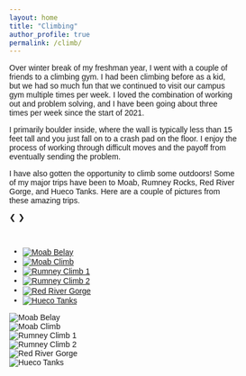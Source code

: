 ```yaml
---
layout: home
title: "Climbing"
author_profile: true
permalink: /climb/
---
```


Over winter break of my freshman year, I went with a couple of friends to a climbing gym. I had been climbing before as a kid, but we had so much fun that we continued to visit our campus gym multiple times per week. I loved the combination of working out and problem solving, and I have been going about three times per week since the start of 2021.

I primarily boulder inside, where the wall is typically less than 15 feet tall and you just fall on to a crash pad on the floor. I enjoy the process of working through difficult moves and the payoff from eventually sending the problem.

I have also gotten the opportunity to climb some outdoors! Some of my major trips have been to Moab, Rumney Rocks, Red River Gorge, and Hueco Tanks. Here are a couple of pictures from these amazing trips.
<html>
<head>
<meta name="viewport" content="width=device-width, initial-scale=1">
<style>
* {box-sizing: border-box}
body {font-family: Verdana, sans-serif; margin:0}
.mySlides {display: none}
img {vertical-align: middle;}

/* Slideshow container */
.slideshow-container {
  max-width: 1000px;
  position: relative;
  margin: auto;
}

/* Next & previous buttons */
.prev, .next {
  cursor: pointer;
  position: absolute;
  top: 50%;
  width: auto;
  padding: 16px;
  margin-top: -22px;
  color: white;
  font-weight: bold;
  font-size: 18px;
  transition: 0.6s ease;
  border-radius: 0 3px 3px 0;
  user-select: none;
}

/* Position the "next button" to the right */
.next {
  right: 0;
  border-radius: 3px 0 0 3px;
}

/* On hover, add a black background color with a little bit see-through */
.prev:hover, .next:hover {
  background-color: rgba(0,0,0,0.8);
}

/* Caption text */
.text {
  color: #f2f2f2;
  font-size: 15px;
  padding: 8px 12px;
  position: absolute;
  bottom: 8px;
  width: 100%;
  text-align: center;
}

/* Number text (1/3 etc) */
.numbertext {
  color: #f2f2f2;
  font-size: 12px;
  padding: 8px 12px;
  position: absolute;
  top: 0;
}

/* The dots/bullets/indicators */
.dot {
  cursor: pointer;
  height: 15px;
  width: 15px;
  margin: 0 2px;
  background-color: #bbb;
  border-radius: 50%;
  display: inline-block;
  transition: background-color 0.6s ease;
}

.active, .dot:hover {
  background-color: #717171;
}

/* Fading animation */
.fade {
  animation-name: fade;
  animation-duration: 1.5s;
}

@keyframes fade {
  from {opacity: .4} 
  to {opacity: 1}
}

/* On smaller screens, decrease text size */
@media only screen and (max-width: 300px) {
  .prev, .next,.text {font-size: 11px}
}
</style>
</head>
<body>

<div class="slideshow-container">

<div class="mySlides fade">
  <div class="numbertext">1 / 3</div>
  <img src="https://github.com/ericenouen/ericenouen.github.io/blob/master/assets/image/moabbelay.jpg?raw=true" style="width:100%">
  <div class="text">Caption Text</div>
</div>

<div class="mySlides fade">
  <div class="numbertext">2 / 3</div>
  <img src="img_snow_wide.jpg" style="width:100%">
  <div class="text">Caption Two</div>
</div>

<div class="mySlides fade">
  <div class="numbertext">3 / 3</div>
  <img src="img_mountains_wide.jpg" style="width:100%">
  <div class="text">Caption Three</div>
</div>

<a class="prev" onclick="plusSlides(-1)">❮</a>
<a class="next" onclick="plusSlides(1)">❯</a>

</div>
<br>

<div style="text-align:center">
  <span class="dot" onclick="currentSlide(1)"></span> 
  <span class="dot" onclick="currentSlide(2)"></span> 
  <span class="dot" onclick="currentSlide(3)"></span> 
</div>

<script>
let slideIndex = 1;
showSlides(slideIndex);

function plusSlides(n) {
  showSlides(slideIndex += n);
}

function currentSlide(n) {
  showSlides(slideIndex = n);
}

function showSlides(n) {
  let i;
  let slides = document.getElementsByClassName("mySlides");
  let dots = document.getElementsByClassName("dot");
  if (n > slides.length) {slideIndex = 1}    
  if (n < 1) {slideIndex = slides.length}
  for (i = 0; i < slides.length; i++) {
    slides[i].style.display = "none";  
  }
  for (i = 0; i < dots.length; i++) {
    dots[i].className = dots[i].className.replace(" active", "");
  }
  slides[slideIndex-1].style.display = "block";  
  dots[slideIndex-1].className += " active";
}
</script>

</body>
</html> 



  <body>
    <div id="gallery">
      <ul id="navigation">
        <li>
          <a href="#picture1">
            <img alt="Moab Belay" src="https://github.com/ericenouen/ericenouen.github.io/blob/master/assets/image/moabbelay.jpg?raw=true" />
          </a>
        </li>
        <li>
          <a href="#picture2">
            <img alt="Moab Climb" src="https://github.com/ericenouen/ericenouen.github.io/blob/master/assets/image/moabclimb.jpg?raw=true" />
          </a>
        </li>
        <li>
          <a href="#picture3">
            <img alt="Rumney Climb 1" src="https://github.com/ericenouen/ericenouen.github.io/blob/master/assets/image/rumney1.jpg?raw=true" />
          </a>
        </li>
        <li>
          <a href="#picture4">
            <img alt="Rumney Climb 2" src="https://github.com/ericenouen/ericenouen.github.io/blob/master/assets/image/rumney2.jpg?raw=true" />
          </a>
        </li>        
        <li>
          <a href="#picture5">
            <img alt="Red River Gorge" src="https://github.com/ericenouen/ericenouen.github.io/blob/master/assets/image/rrg.jpg?raw=true" />
          </a>
        </li>
        <li>
          <a href="#picture6">
            <img alt="Hueco Tanks" src="https://github.com/ericenouen/ericenouen.github.io/blob/master/assets/image/hueco.JPG?raw=true" />
          </a>
        </li>
      </ul>
      <div id="full-picture">
        <div>
          <img id="picture1" alt="Moab Belay" src="https://github.com/ericenouen/ericenouen.github.io/blob/master/assets/image/moabbelay.jpg?raw=true" />
        </div>
        <div>
          <img id="picture2" alt="Moab Climb" src="https://github.com/ericenouen/ericenouen.github.io/blob/master/assets/image/moabclimb.jpg?raw=true" />
        </div>
        <div>
          <img id="picture3" alt="Rumney Climb 1" src="https://github.com/ericenouen/ericenouen.github.io/blob/master/assets/image/rumney1.jpg?raw=true" />
        </div>
        <div>
          <img id="picture4" alt="Rumney Climb 2" src="https://github.com/ericenouen/ericenouen.github.io/blob/master/assets/image/rumney2.jpg?raw=true" />
        </div>
        <div>
          <img id="picture5" alt="Red River Gorge" src="https://github.com/ericenouen/ericenouen.github.io/blob/master/assets/image/rrg.jpg?raw=true?raw=true" />
        </div>
        <div>
          <img id="picture6" alt="Hueco Tanks" src="https://github.com/ericenouen/ericenouen.github.io/blob/master/assets/image/hueco.JPG?raw=true" />
        </div>
      </div>
    </div>
  </body>
</html>
